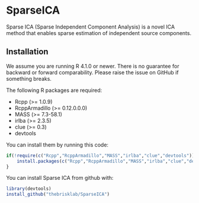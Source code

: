 # SparseICA

Sparse ICA (Sparse Independent Component Analysis) is a novel ICA method that enables sparse estimation of independent source components.

## Installation

We assume you are running R 4.1.0 or newer. There is no guarantee for backward or forward comparability. Please raise the issue on GitHub if something breaks.

The following R packages are required:

- Rcpp (>= 1.0.9)
- RcppArmadillo (>= 0.12.0.0.0)
- MASS (>= 7.3-58.1)
- irlba (>= 2.3.5)
- clue (>= 0.3)
- devtools

You can install them by running this code:

```r
if(!require(c("Rcpp","RcppArmadillo","MASS","irlba","clue","devtools"))){
    install.packages(c("Rcpp","RcppArmadillo","MASS","irlba","clue","devtools"))
}
```

You can install Sparse ICA from github with:

``` r
library(devtools)
install_github("thebrisklab/SparseICA")
```






